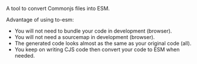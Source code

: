 A tool to convert Commonjs files into ESM.

Advantage of using to-esm:

- You will not need to bundle your code in development (browser).
- You will not need a sourcemap in development (browser).
- The generated code looks almost as the same as your original code (all).
- You keep on writing CJS code then convert your code to ESM when needed. 

